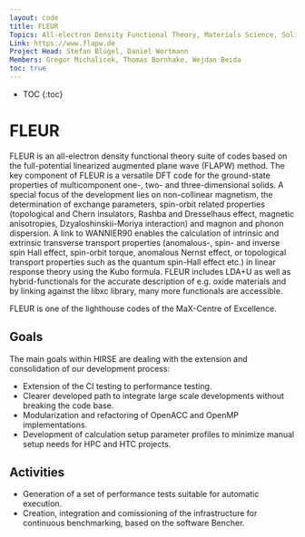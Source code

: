 ```yaml
---
layout: code
title: FLEUR
Topics: All-electron Density Functional Theory, Materials Science, Solid State Physics
Link: https://www.flapw.de
Project Head: Stefan Blügel, Daniel Wortmann
Members: Gregor Michalicek, Thomas Bornhake, Wejdan Beida
toc: true
---
```


- TOC
{:toc}

# FLEUR

FLEUR is an all-electron density functional theory suite of codes based on the full-potential linearized augmented plane wave (FLAPW) method. The key component of FLEUR is a versatile DFT code for the ground-state properties of multicomponent one-, two- and three-dimensional solids. A special focus of the development lies on non-collinear magnetism, the determination of exchange parameters, spin-orbit related properties (topological and Chern insulators, Rashba and Dresselhaus effect, magnetic anisotropies, Dzyaloshinskii-Moriya interaction) and magnon and phonon dispersion. A link to WANNIER90 enables the calculation of intrinsic and extrinsic transverse transport properties (anomalous-, spin- and inverse spin Hall effect, spin-orbit torque, anomalous Nernst effect, or topological transport properties such as the quantum spin-Hall effect etc.) in linear response theory using the Kubo formula. FLEUR includes LDA+U as well as hybrid-functionals for the accurate description of e.g. oxide materials and by linking against the libxc library, many more functionals are accessible.

FLEUR is one of the lighthouse codes of the MaX-Centre of Excellence.

## Goals

The main goals within HIRSE are dealing with the extension and consolidation of our development process:
- Extension of the CI testing to performance testing.
- Clearer developed path to integrate large scale developments without breaking the code base.
- Modularization and refactoring of OpenACC and OpenMP implementations.
- Development of calculation setup parameter profiles to minimize manual setup needs for HPC and HTC projects.

## Activities

- Generation of a set of performance tests suitable for automatic execution.
- Creation, integration and comissioning of the infrastructure for continuous benchmarking, based on the software Bencher.


